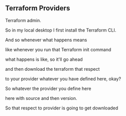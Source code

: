## Terraform Providers 
Terraform admin.

So in my local desktop I first install the Terraform CLI.

And so whenever what happens means

like whenever you run that Terraform init command

what happens is like, so it'll go ahead

and then download the terraform that respect

to your provider whatever you have defined here, okay?

So whatever the provider you define here

here with source and then version.

So that respect to provider is going to get downloaded